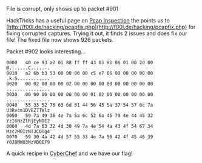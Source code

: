 File is corrupt, only shows up to packet #901

HackTricks has a useful page on [Pcap Inspection](https://book.hacktricks.xyz/forensics/basic-forensic-methodology/pcap-inspection) the points us to [http://f00l.de/hacking/pcapfix.php](http://f00l.de/hacking/pcapfix.php) for fixing corrupted captures. Trying it out, it finds 2 issues and does fix our file! The fixed file now shows 926 packets.

Packet #902 looks interesting...

```
0000   40 ce 93 a2 01 88 ff ff 43 03 81 06 01 00 2d 00   @.......C.....-.
0010   a2 6b b3 53 00 00 00 00 c5 e7 06 00 00 00 00 00   .k.S............
0020   00 02 00 00 00 02 00 00 00 00 00 00 00 00 00 00   ................
0030   00 00 00 00 00 00 00 00 01 02 00 00 00 00 00 00   ................
0040   55 33 52 76 63 6d 31 44 56 45 5a 37 54 57 6c 7a   U3Rvcm1DVEZ7TWlz
0050   59 7a 49 36 4e 7a 5a 6c 52 6a 45 79 4e 44 45 32   YzI6NzZlRjEyNDE2
0060   4d 7a 63 32 4d 30 49 7a 4e 54 4a 43 4f 54 67 34   Mzc2M0IzNTJCOTg4
0070   59 30 4a 42 4d 57 55 33 4e 7a 56 42 4f 45 46 39   Y0JBMWU3NzVBOEF9
```

A quick recipe in [CyberChef](https://gchq.github.io/CyberChef/#recipe=From_Hexdump()From_Base64('A-Za-z0-9%2B/%3D',true)&input=MDA0MCAgIDU1IDMzIDUyIDc2IDYzIDZkIDMxIDQ0IDU2IDQ1IDVhIDM3IDU0IDU3IDZjIDdhICAgVTNSdmNtMURWRVo3VFdsegowMDUwICAgNTkgN2EgNDkgMzYgNGUgN2EgNWEgNmMgNTIgNmEgNDUgNzkgNGUgNDQgNDUgMzIgICBZekk2TnpabFJqRXlOREUyCjAwNjAgICA0ZCA3YSA2MyAzMiA0ZCAzMCA0OSA3YSA0ZSA1NCA0YSA0MyA0ZiA1NCA2NyAzNCAgIE16YzJNMEl6TlRKQ09UZzQKMDA3MCAgIDU5IDMwIDRhIDQyIDRkIDU3IDU1IDMzIDRlIDdhIDU2IDQyIDRmIDQ1IDQ2IDM5ICAgWTBKQk1XVTNOelZCT0VGOQ) and we have our flag!